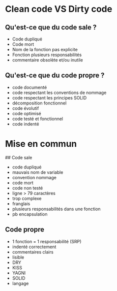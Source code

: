 # Clean code VS Dirty code

## Qu'est-ce que du code sale ?

- Code dupliqué
- Code mort
- Nom de la fonction pas explicite
- Fonction plusieurs responsabilités 
- commentaire obsolète et/ou inutile

## Qu'est-ce que du code propre ?

- code documenté
- code respectant les conventions de nommage
- code respectant les principes SOLID
- décomposition fonctionnel
- code évolutif
- code optimisé
- code testé et fonctionnel
- code indenté


# Mise en commun

## Code sale

- code dupliqué
- mauvais nom de variable
- convention nommage
- code mort
- code non testé
- ligne > 79 caractères
- trop complexe
- franglais
- plusieurs responsabilités dans une fonction
- pb encapsulation


## Code propre

- 1 fonction = 1 responsabilité (SRP)
- indenté correctement
- commentaires clairs
- lisible
- DRY
- KISS
- YAGNI
- SOLID
- langage
